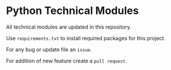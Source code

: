 # Python Technical Modules

All technical modules are updated in this repository.

Use `requirements.txt` to install required packages for this project.

For any bug or update file an `issue`.

For addition of new feature create a `pull request`.
